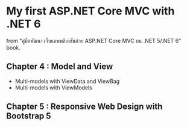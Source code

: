 # My first ASP.NET Core MVC with .NET 6

from "คู่มือพัฒนา เว็บแอพพลิเคชันด้วย ASP.NET Core MVC บน .NET 5/.NET 6" book.

## Chapter 4 : Model and View

- Multi-models with ViewData and ViewBag
- Multi-models with ViewModels

## Chapter 5 : Responsive Web Design with Bootstrap 5
